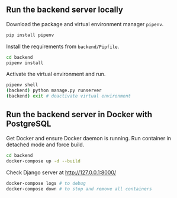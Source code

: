 ## Run the backend server locally

Download the package and virtual environment manager `pipenv`.
```bash
pip install pipenv
```

Install the requirements from `backend/Pipfile`.
```bash
cd backend
pipenv install
```

Activate the virtual environment and run.
```bash
pipenv shell
(backend) python manage.py runserver
(backend) exit # deactivate virtual environment
```

## Run the backend server in Docker with PostgreSQL

Get Docker and ensure Docker daemon is running. Run container in detached mode and force build.
```bash
cd backend
docker-compose up -d --build 
```

Check Django server at http://127.0.0.1:8000/
```bash
docker-compose logs # to debug
docker-compose down # to stop and remove all containers
```